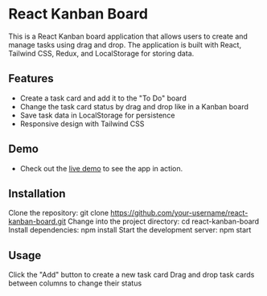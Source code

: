 # React Kanban Board
This is a React Kanban board application that allows users to create and manage tasks using drag and drop. The application is built with React, Tailwind CSS, Redux, and LocalStorage for storing data.

## Features
- Create a task card and add it to the "To Do" board
- Change the task card status by drag and drop like in a Kanban board
- Save task data in LocalStorage for persistence
- Responsive design with Tailwind CSS

## Demo
- Check out the [live demo]() to see the app in action.

## Installation
Clone the repository: git clone https://github.com/your-username/react-kanban-board.git
Change into the project directory: cd react-kanban-board
Install dependencies: npm install
Start the development server: npm start

## Usage
Click the "Add" button to create a new task card
Drag and drop task cards between columns to change their status
